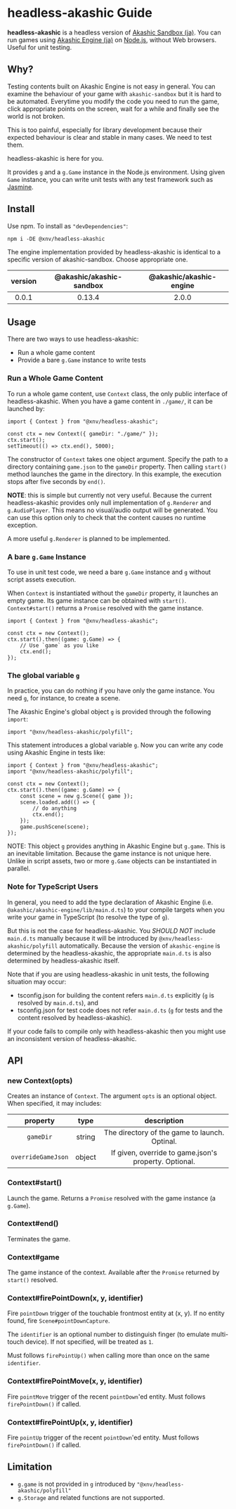 # headless-akashic Guide

**headless-akashic** is a headless version of [Akashic Sandbox (ja)][sandbox].
You can run games using [Akashic Engine (ja)][ae] on [Node.js][node], without Web browsers.
Useful for unit testing.

## Why?

Testing contents built on Akashic Engine is not easy in general.
You can examine the behaviour of your game with `akashic-sandbox` but it is hard to be automated.
Everytime you modify the code you need to run the game, click appropriate points on the screen,
wait for a while and finally see the world is not broken.

This is too painful, especially for library development
because their expected behaviour is clear and stable in many cases.
We need to test them.

headless-akashic is here for you.

It provides `g` and a `g.Game` instance in the Node.js environment.
Using given `Game` instance, you can write unit tests with any test framework such as [Jasmine][jasmine].

## Install

Use npm. To install as `"devDependencies"`:

```
npm i -DE @xnv/headless-akashic
```

The engine implementation provided by headless-akashic is identical to a specific version of akashic-sandbox.
Choose appropriate one.

|version|@akashic/akashic-sandbox|@akashic/akashic-engine|
|:-----:|:----------------------:|:---------------------:|
|0.0.1  |0.13.4                  |2.0.0                  |

## Usage

There are two ways to use headless-akashic:

- Run a whole game content
- Provide a bare `g.Game` instance to write tests

### Run a Whole Game Content

To run a whole game content, use `Context` class, the only public interface of headless-akashic.
When you have a game content in `./game/`, it can be launched by:

```
import { Context } from "@xnv/headless-akashic";

const ctx = new Context({ gameDir: "./game/" });
ctx.start();
setTimeout(() => ctx.end(), 5000);
```

The constructor of `Context` takes one object argument.
Specify the path to a directory containing `game.json` to the `gameDir` property.
Then calling `start()` method launches the game in the directory.
In this example, the execution stops after five seconds by `end()`.

**NOTE**: this is simple but currently not very useful.
Because the current headless-akashic provides only null implementation of `g.Renderer` and `g.AudioPlayer`.
This means no visual/audio output will be generated.
You can use this option only to check that the content causes no runtime exception.

A more useful `g.Renderer` is planned to be implemented.

### A bare `g.Game` Instance

To use in unit test code, we need a bare `g.Game` instance and `g` without script assets execution.

When `Context` is instantiated without the `gameDir` property, it launches an empty game.
Its game instance can be obtained with `start()`.
`Context#start()` returns a `Promise` resolved with the game instance.

```
import { Context } from "@xnv/headless-akashic";

const ctx = new Context();
ctx.start().then((game: g.Game) => {
	// Use `game` as you like
	ctx.end();
});
```

### The global variable `g`

In practice, you can do nothing if you have only the game instance.
You need `g`, for instance, to create a scene.

The Akashic Engine's global object `g` is provided through the following `import`:

```
import "@xnv/headless-akashic/polyfill";
```

This statement introduces a global variable `g`.
Now you can write any code using Akashic Engine in tests like:

```
import { Context } from "@xnv/headless-akashic";
import "@xnv/headless-akashic/polyfill";

const ctx = new Context();
ctx.start().then((game: g.Game) => {
	const scene = new g.Scene({ game });
	scene.loaded.add(() => {
		// do anything
		ctx.end();
	});
	game.pushScene(scene);
});
```

NOTE: This object `g` provides anything in Akashic Engine but `g.game`.
This is an inevitable limitation.
Because the game instance is not unique here.
Unlike in script assets, two or more `g.Game` objects can be instantiated in parallel.

### Note for TypeScript Users

In general, you need to add the type declaration of Akashic Engine
(i.e. `@akashic/akashic-engine/lib/main.d.ts`) to your compile targets
when you write your game in TypeScript (to resolve the type of `g`).

But this is not the case for headless-akashic.
You *SHOULD NOT* include `main.d.ts` manually because
it will be introduced by `@xnv/headless-akashic/polyfill` automatically.
Because the version of `akashic-engine` is determined by the headless-akashic,
the appropriate `main.d.ts` is also determined by headless-akashic itself.

Note that if you are using headless-akashic in unit tests, the following situation may occur:

* tsconfig.json for building the content refers `main.d.ts` explicitly (`g` is resolved by `main.d.ts`), and
* tsconfig.json for test code does not refer `main.d.ts` (`g` for tests and the content resolved by headless-akashic).

If your code fails to compile only with headless-akashic then you might use an inconsistent version of headless-akashic.

## API

### new Context(opts)

Creates an instance of `Context`.
The argument `opts` is an optional object. When specified, it may includes:

|property|type|description|
|:------:|:--:|:---------:|
|`gameDir`|string|The directory of the game to launch. Optinal.|
|`overrideGameJson`|object|If given, override to game.json's property. Optional.|

### Context#start()

Launch the game.
Returns a `Promise` resolved with the game instance (a `g.Game`).

### Context#end()

Terminates the game.

### Context#game

The game instance of the context.
Available after the `Promise` returned by `start()` resolved.

### Context#firePointDown(x, y, identifier)

Fire `pointDown` trigger of the touchable frontmost entity at (x, y).
If no entity found, fire `Scene#pointDownCapture`.

The `identifier` is an optional number to distinguish finger (to emulate multi-touch device).
If not specified, will be treated as `1`.

Must follows `firePointUp()` when calling more than once on the same `identifier`.

### Context#firePointMove(x, y, identifier)

Fire `pointMove` trigger of the recent `pointDown`'ed entity.
Must follows `firePointDown()` if called.

### Context#firePointUp(x, y, identifier)

Fire `pointUp` trigger of the recent `pointDown`'ed entity.
Must follows `firePointDown()` if called.

## Limitation

- `g.game` is not provided in `g` introduced by `"@xnv/headless-akashic/polyfill"` 
- `g.Storage` and related functions are not supported.

[sandbox]: https://github.com/akashic-games/akashic-sandbox
[ae]: https://akashic-games.github.io/
[node]: https://nodejs.org/
[jasmine]: https://github.com/jasmine/jasmine-npm

